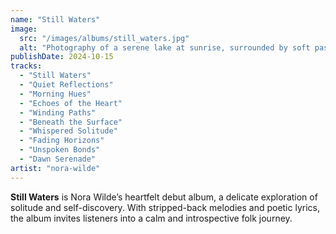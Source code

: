 ```yaml
---
name: "Still Waters"
image:
  src: "/images/albums/still_waters.jpg"
  alt: "Photography of a serene lake at sunrise, surrounded by soft pastel hues of blue, pink, and lavender, with a simple acoustic guitar subtly reflected in the water."
publishDate: 2024-10-15
tracks:
  - "Still Waters"
  - "Quiet Reflections"
  - "Morning Hues"
  - "Echoes of the Heart"
  - "Winding Paths"
  - "Beneath the Surface"
  - "Whispered Solitude"
  - "Fading Horizons"
  - "Unspoken Bonds"
  - "Dawn Serenade"
artist: "nora-wilde"
---
```


**Still Waters** is Nora Wilde’s heartfelt debut album, a delicate exploration of solitude and self-discovery. With stripped-back melodies and poetic lyrics, the album invites listeners into a calm and introspective folk journey.
